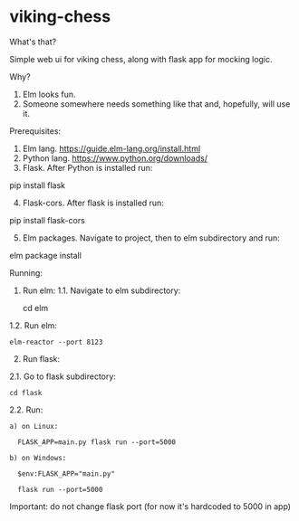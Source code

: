 # viking-chess
What's that?

Simple web ui for viking chess, along with flask app for mocking logic.

Why?
1. Elm looks fun.
2. Someone somewhere needs something like that and, hopefully, will use it.



Prerequisites:
1. Elm lang. https://guide.elm-lang.org/install.html
2. Python lang. https://www.python.org/downloads/
3. Flask. After Python is installed run:

  pip install flask

4. Flask-cors. After flask is installed run:

  pip install flask-cors

5. Elm packages. Navigate to project, then to elm subdirectory and run:

  elm package install



Running:

1. Run elm:
  1.1. Navigate to elm subdirectory:

    cd elm

  1.2. Run elm:

    elm-reactor --port 8123

2. Run flask:

  2.1. Go to flask subdirectory:

    cd flask

  2.2. Run:

    a) on Linux:

      FLASK_APP=main.py flask run --port=5000

    b) on Windows:

      $env:FLASK_APP="main.py"

      flask run --port=5000

  Important: do not change flask port (for now it's hardcoded to 5000 in app)
